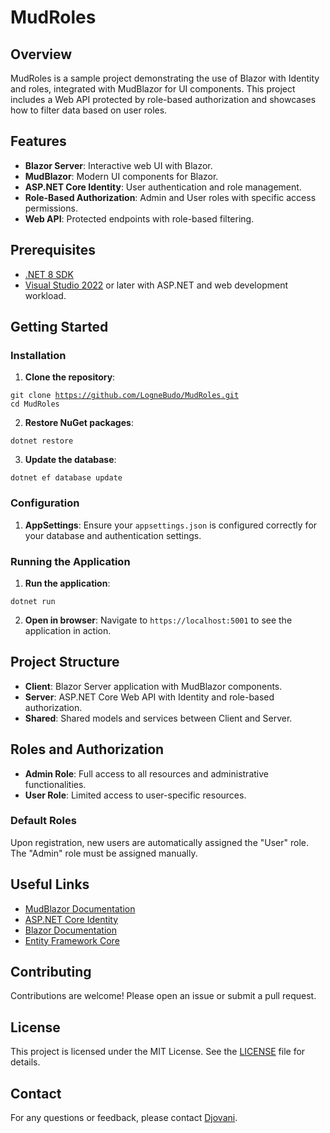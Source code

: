 # MudRoles

## Overview
MudRoles is a sample project demonstrating the use of Blazor with Identity and roles, integrated with MudBlazor for UI components. This project includes a Web API protected by role-based authorization and showcases how to filter data based on user roles.

## Features
- **Blazor Server**: Interactive web UI with Blazor.
- **MudBlazor**: Modern UI components for Blazor.
- **ASP.NET Core Identity**: User authentication and role management.
- **Role-Based Authorization**: Admin and User roles with specific access permissions.
- **Web API**: Protected endpoints with role-based filtering.

## Prerequisites
- [.NET 8 SDK](https://dotnet.microsoft.com/download/dotnet/8.0)
- [Visual Studio 2022](https://visualstudio.microsoft.com/vs/) or later with ASP.NET and web development workload.

## Getting Started

### Installation
1. **Clone the repository**:

<code>git clone https://github.com/LogneBudo/MudRoles.git
cd MudRoles</code>

2. **Restore NuGet packages**:

<code>dotnet restore</code>

3. **Update the database**:

```dotnet ef database update```

### Configuration
1. **AppSettings**: Ensure your `appsettings.json` is configured correctly for your database and authentication settings.

### Running the Application
1. **Run the application**:

```dotnet run```


2. **Open in browser**: Navigate to `https://localhost:5001` to see the application in action.

## Project Structure
- **Client**: Blazor Server application with MudBlazor components.
- **Server**: ASP.NET Core Web API with Identity and role-based authorization.
- **Shared**: Shared models and services between Client and Server.

## Roles and Authorization
- **Admin Role**: Full access to all resources and administrative functionalities.
- **User Role**: Limited access to user-specific resources.

### Default Roles
Upon registration, new users are automatically assigned the "User" role. The "Admin" role must be assigned manually.

## Useful Links
- [MudBlazor Documentation](https://mudblazor.com/)
- [ASP.NET Core Identity](https://docs.microsoft.com/en-us/aspnet/core/security/authentication/identity)
- [Blazor Documentation](https://docs.microsoft.com/en-us/aspnet/core/blazor/)
- [Entity Framework Core](https://docs.microsoft.com/en-us/ef/core/)

## Contributing
Contributions are welcome! Please open an issue or submit a pull request.

## License
This project is licensed under the MIT License. See the [LICENSE](LICENSE) file for details.

## Contact
For any questions or feedback, please contact [Djovani](mailto:anupjitamang@gmail.com).

